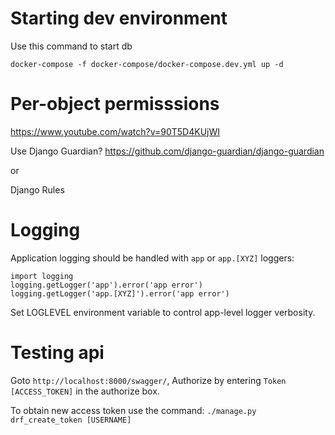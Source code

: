 # Starting dev environment

Use this command to start db

```
docker-compose -f docker-compose/docker-compose.dev.yml up -d
```

# Per-object permisssions

https://www.youtube.com/watch?v=90T5D4KUjWI

Use Django Guardian? https://github.com/django-guardian/django-guardian

or

Django Rules

# Logging

Application logging should be handled with `app` or `app.[XYZ]` loggers:

```
import logging
logging.getLogger('app').error('app error')
logging.getLogger('app.[XYZ]').error('app error')
```

Set LOGLEVEL environment variable to control app-level logger verbosity.

# Testing api

Goto `http://localhost:8000/swagger/`, Authorize by entering `Token [ACCESS_TOKEN]` in the authorize box.

To obtain new access token use the command: `./manage.py drf_create_token [USERNAME]`
